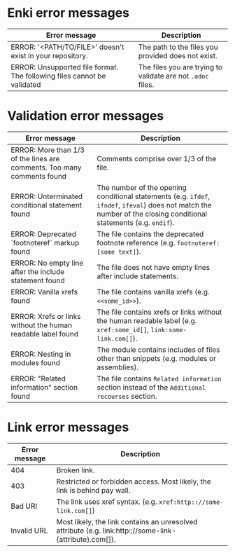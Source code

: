 # Enki error messages

| Error message  | Description |
| ------------- | ------------- |
| ERROR: '<PATH/TO/FILE>' doesn't exist in your repository. | The path to the files you provided does not exist.|
| ERROR: Unsupported file format. The following files cannot be validated | The files you are trying to validate are not `.adoc` files.|

# Validation error messages

| Error message  | Description |
| ------------- | ------------- |
| ERROR: More than 1/3 of the lines are comments. Too many comments found | Comments comprise over 1/3 of the file. |
| ERROR: Unterminated conditional statement found|The number of the opening conditional statements (e.g. `ifdef`, `ifndef`, `ifeval`) does not match the number of the closing conditional statements (e.g. `endif`). |
| ERROR: Deprecated \`footnoteref\` markup found | The file contains the deprecated footnote reference (e.g. `footnoteref:[some text]`). |
| ERROR: No empty line after the include statement found | The file does not have empty lines after include statements. |
| ERROR: Vanilla xrefs found | The file contains vanilla xrefs (e.g. `<<some_id>>`). |
| ERROR: Xrefs or links without the human readable label found | The file contains xrefs or links without the human readable label (e.g. `xref:some_id[]`, `link:some-link.com[]`). |
| ERROR: Nesting in modules found | The module contains includes of files other than snippets (e.g. modules or assemblies). |
| ERROR: "Related information" section found | The file contains `Related information` section instead of the `Additional recourses` section. |

# Link error messages
| Error message  | Description |
| ------------- | ------------- |
| 404 | Broken link. |
| 403 | Restricted or forbidden access. Most likely, the link is behind pay wall. |
| Bad URI | The link uses xref syntax. (e.g. `xref:http:://some-link.com[]`) |
| Invalid URL | Most likely, the link contains an unresolved attribute (e.g. link:http:://some-link-{attribute}.com[]). |
